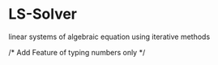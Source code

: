 # LS-Solver
linear systems of algebraic equation using iterative methods

/*
  Add Feature of typing numbers only
*/
